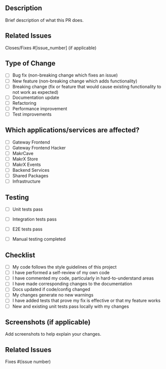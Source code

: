 
## Description

Brief description of what this PR does.

## Related Issues

Closes/Fixes #[issue_number] (if applicable)

## Type of Change

- [ ] Bug fix (non-breaking change which fixes an issue)
- [ ] New feature (non-breaking change which adds functionality)
- [ ] Breaking change (fix or feature that would cause existing functionality to not work as expected)
- [ ] Documentation update
- [ ] Refactoring
- [ ] Performance improvement
- [ ] Test improvements

## Which applications/services are affected?

- [ ] Gateway Frontend
- [ ] Gateway Frontend Hacker
- [ ] MakrCave
- [ ] MakrX Store
- [ ] MakrX Events
- [ ] Backend Services
- [ ] Shared Packages
- [ ] Infrastructure

## Testing

- [ ] Unit tests pass
- [ ] Integration tests pass
- [ ] E2E tests pass
- [ ] Manual testing completed


## Checklist
- [ ] My code follows the style guidelines of this project
- [ ] I have performed a self-review of my own code
- [ ] I have commented my code, particularly in hard-to-understand areas
- [ ] I have made corresponding changes to the documentation
- [ ] Docs updated if code/config changed
- [ ] My changes generate no new warnings
- [ ] I have added tests that prove my fix is effective or that my feature works
- [ ] New and existing unit tests pass locally with my changes

## Screenshots (if applicable)

Add screenshots to help explain your changes.

## Related Issues

Fixes #(issue number)
